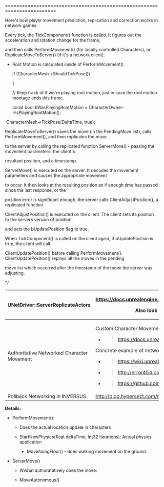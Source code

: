 ========================================================================

Here's how player movement prediction, replication and correction works in network games:

Every tick, the TickComponent() function is called. It figures out the acceleration and rotation change for the frame,

and then calls PerformMovement() (for locally controlled Characters), or ReplicateMoveToServer() (if it's a network client).

- Root Motion is calculated inside of PerformMovement()

  if (CharacterMesh-&gt;ShouldTickPose())

  {

  // Keep track of if we're playing root motion, just in case the root motion montage ends this frame.

  const bool bWasPlayingRootMotion = CharacterOwner-&gt;IsPlayingRootMotion();

​ CharacterMesh-&gt;TickPose(DeltaTime, true);

ReplicateMoveToServer() saves the move (in the PendingMove list), calls PerformMovement(), and then replicates the move

to the server by calling the replicated function ServerMove() - passing the movement parameters, the client's

resultant position, and a timestamp.

ServerMove() is executed on the server. It decodes the movement parameters and causes the appropriate movement

to occur. It then looks at the resulting position an if enough time has passed since the last response, or the

position error is significant enough, the server calls ClientAdjustPosition(), a replicated function.

ClientAdjustPosition() is executed on the client. The client sets its position to the servers version of position,

and sets the bUpdatePosition flag to true.

When TickComponent() is called on the client again, if bUpdatePosition is true, the client will call

ClientUpdatePosition() before calling PerformMovement(). ClientUpdatePosition() replays all the moves in the pending

move list which occurred after the timestamp of the move the server was adjusting.

\*/

<table><thead><tr class="header"><th>UNetDriver::ServerReplicateActors</th><th><p><a href="https://docs.unrealengine.com/latest/INT/API/Runtime/Engine/Engine/UNetDriver/ServerReplicateActors/index.html">https://docs.unrealengine.com/latest/INT/API/Runtime/Engine/Engine/UNetDriver/ServerReplicateActors/index.html</a></p><p>Also look at PlayerController::SendClientAdjustment &amp; INetworkPredictionInterface</p></th></tr></thead><tbody><tr class="odd"><td>Authoritative Networked Character Movement</td><td><p>Custom Character Movement:</p><ul><li><blockquote><p><a href="https://docs.unrealengine.com/en-us/Gameplay/Networking/CharacterMovementComponent">https://docs.unrealengine.com/en-us/Gameplay/Networking/CharacterMovementComponent</a></p></blockquote></li></ul><p>Concrete example of networked custom character movement</p><ul><li><blockquote><p><a href="https://wiki.unrealengine.com/Authoritative_Networked_Character_Movement#Boost_Dodge">https://wiki.unrealengine.com/Authoritative_Networked_Character_Movement#Boost_Dodge</a></p></blockquote></li><li><blockquote><p><a href="http://error454.com/2015/03/20/ue4/movement/replication">http://error454.com/2015/03/20/ue4/movement/replication</a></p></blockquote></li><li><blockquote><p><a href="https://github.com/error454/CharacterMovementReplication-UE4">https://github.com/error454/CharacterMovementReplication-UE4</a></p></blockquote></li></ul></td></tr><tr class="even"><td>Rollback Networking in INVERSUS</td><td><a href="http://blog.hypersect.com/rollback-networking-in-inversus/">http://blog.hypersect.com/rollback-networking-in-inversus/</a></td></tr></tbody></table>

**Details:**

- PerformMovement():

  - Does the actual location update in characters

  - StartNewPhysics(float deltaTime, int32 Iterations): Actual physics application

    - MoveAlongFloor() - does walking movement on the ground

- ServerMove()

  - Wwhat authoratatively does the move:

  - MoveAutonomous()
